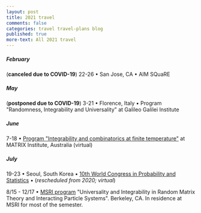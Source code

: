 ```yaml
---
layout: post
title: 2021 travel
comments: false
categories: travel travel-plans blog
published: true
more-text: All 2021 travel
---
```


<!-- ##### January -->



<!--more-->

##### February

(**canceled due to COVID-19**) 22-26 &bull; San Jose, CA &bull; AIM SQuaRE

<!-- ##### March -->




<!-- ##### April -->


##### May

(**postponed due to COVID-19**)
3-21
&bull; 
Florence, Italy
&bull;
Program "Randomness, Integrability and Universality" at Galileo Galilei Institute

##### June

7-18
&bull; 
[Program "Integrability and combinatorics at finite temperature"](https://www.matrix-inst.org.au/events/integrability-and-combinatorics-at-finite-temperature/) at MATRIX Institute, Australia (virtual)
##### July

19-23
&bull; 
Seoul, South Korea
&bull;
[10th World Congress in Probability and Statistics](http://wc2020.org/index.php) 
&bull;
(*rescheduled from 2020; virtual*)

<!-- ##### August -->

8/15 - 12/17 &bull; [MSRI program](https://www.msri.org/programs/328) "Universality and Integrability in Random Matrix Theory and Interacting Particle Systems". Berkeley, CA. In residence at MSRI for most of the semester.


<!-- ##### September -->

<!-- ##### October  -->

<!-- ##### November -->

<!-- ##### December -->
